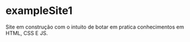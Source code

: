 # exampleSite1
Site em construção com o intuito de botar em pratica conhecimentos em HTML, CSS E JS.
